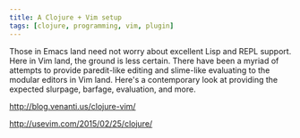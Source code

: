 ```yaml
---
title: A Clojure + Vim setup
tags: [clojure, programming, vim, plugin]
---
```


Those in Emacs land need not worry about excellent Lisp and REPL support. Here
in Vim land, the ground is less certain. There have been a myriad of attempts to
provide paredit-like editing and slime-like evaluating to the modular editors in
Vim land. Here's a contemporary look at providing the expected slurpage,
barfage, evaluation, and more.

http://blog.venanti.us/clojure-vim/

http://usevim.com/2015/02/25/clojure/
